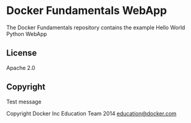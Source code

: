 Docker Fundamentals WebApp
==========================

The Docker Fundamentals repository contains the example Hello World Python WebApp

## License

Apache 2.0

## Copyright

Test message

Copyright Docker Inc Education Team 2014 <education@docker.com>
